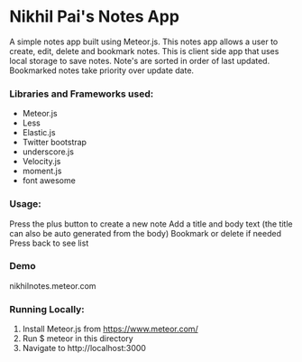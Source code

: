 # Nikhil Pai's Notes App

A simple notes app built using Meteor.js. This notes app allows a user to create, edit, delete and bookmark notes. This is client side app that uses local storage to save notes. Note's are sorted in order of last updated. Bookmarked notes take priority over update date.

### Libraries and Frameworks used:
* Meteor.js
* Less
* Elastic.js
* Twitter bootstrap
* underscore.js
* Velocity.js
* moment.js
* font awesome

### Usage:

Press the plus button to create a new note 
Add a title and body text (the title can also be auto generated from the body) 
Bookmark or delete if needed 
Press back to see list

### Demo
nikhilnotes.meteor.com

### Running Locally:
1. Install Meteor.js from https://www.meteor.com/
2. Run $ meteor in this directory
3. Navigate to http://localhost:3000